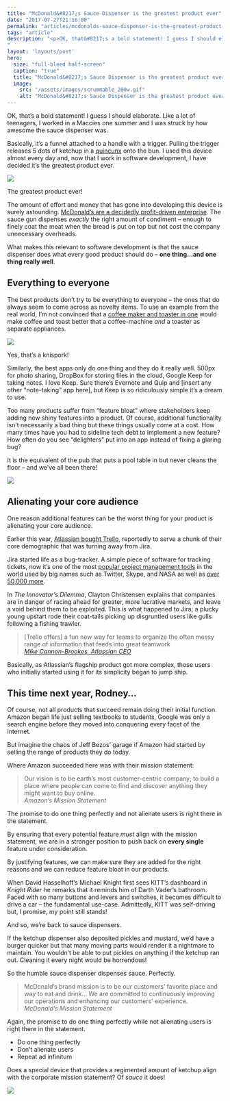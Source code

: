 ```yaml
---
title: "McDonald&#8217;s Sauce Dispenser is the greatest product ever"
date: "2017-07-27T21:16:00"
permalink: "articles/mcdonalds-sauce-dispenser-is-the-greatest-product-ever/index.html"
tags: "article"
description: "<p>OK, that&#8217;s a bold statement! I guess I should elaborate. Like a lot of teenagers, I worked in a Maccies one summer and I was struck by how awesome the sauce dispenser was. Basically, it&#8217;s a funnel attached to a handle with a trigger. Pulling the trigger releases 5 dots of ketchup in a quincunx </p>
"
layout: 'layouts/post'
hero:
  size: "full-bleed half-screen"
  caption: "true"
  title: "McDonald&#8217;s Sauce Dispenser is the greatest product ever"
  image:
    src: "/assets/images/scrummable_200w.gif"
    alt: "McDonald&#8217;s Sauce Dispenser is the greatest product ever"
---
```

<div class='intro'><p>OK, that&#8217;s a bold statement! I guess I should elaborate. Like a lot of teenagers, I worked in a Maccies one summer and I was struck by how awesome the sauce dispenser was.</div>
<p>Basically, it&#8217;s a funnel attached to a handle with a trigger. Pulling the trigger releases 5 dots of ketchup in a <a href="https://en.wikipedia.org/wiki/Quincunx">quincunx</a> onto the bun. I used this device almost every day and, now that I work in software development, I have decided it&#8217;s the greatest product ever.</p>
<p><div id="attachment_773" style="width: 490px" class="wp-caption alignnone"><img src="/assets/images/scrummable_mcdonalds-sauce-gun.jpg" style="aspect-ratio: 480/320" /><p id="caption-attachment-773" class="wp-caption-text">The greatest product ever!</p></div></p>
<p>The amount of effort and money that has gone into developing this device is surely astounding. <a href="https://www.nytimes.com/2016/04/28/opinion/at-mcdonalds-fat-profits-but-lean-wages.html">McDonald&#8217;s are a decidedly profit-driven enterprise</a>. The sauce gun dispenses <em>exactly</em> the right amount of condiment &#8211; enough to finely coat the meat when the bread is put on top but not cost the company unnecessary overheads.</p>
<p>What makes this relevant to software development is that the sauce dispenser does what every good product should do &#8211; <strong>one thing&hellip;and one thing really well</strong>.</p>
<h2>Everything to everyone</h2>
<p>The best products don&#8217;t try to be everything to everyone &#8211; the ones that do always seem to come across as novelty items. To use an example from the real world, I&#8217;m not convinced that a <a href="https://www.clifford-james.co.uk/buy.cfm/kitchen-gadgets/cooks-professional-coffee-n-toast-maker/68/yes/151191">coffee maker and toaster in one</a> would make coffee and toast better that a coffee-machine <em>and</em> a toaster as separate appliances.</p>
<p><div id="attachment_845" style="width: 810px" class="wp-caption alignnone"><img src="/assets/images/scrummable_LMF-SPORKS-MULTI-5-800x746.jpg" style="aspect-ratio: 800/746" /><p id="caption-attachment-845" class="wp-caption-text">Yes, that&#8217;s a knispork!</p></div></p>
<p>Similarly, the best apps only do one thing and they do it really well. 500px for photo sharing, DropBox for storing files in the cloud, Google Keep for taking notes. I love Keep. Sure there&#8217;s Evernote and Quip and [insert any other &#8220;note-taking&#8221; app here], but Keep is so ridiculously simple it&#8217;s a dream to use.</p>
<p>Too many products suffer from &#8220;feature bloat&#8221; where stakeholders keep adding new shiny features into a product. Of course, additional functionality isn&#8217;t necessarily a bad thing but these things usually come at a cost. How many times have you had to sideline tech debt to implement a new feature? How often do you see &#8220;delighters&#8221; put into an app instead of fixing a glaring bug?</p>
<p>It is the equivalent of the pub that puts a pool table in but never cleans the floor &#8211; and we&#8217;ve all been there!</p>
<p><img src="/assets/images/scrummable_pool-table.jpg" style="aspect-ratio: 533/400" /></p>
<h2>Alienating your core audience</h2>
<p>One reason additional features can be the worst thing for your product is alienating your core audience.</p>
<p>Earlier this year, <a href="https://techcrunch.com/2017/01/09/atlassian-acquires-trello/">Atlassian bought Trello</a>, reportedly to serve a chunk of their core demographic that was turning away from Jira.</p>
<p>Jira started life as a bug-tracker. A simple piece of software for tracking tickets, now it&#8217;s one of the most <a href="http://www.creativebloq.com/software/best-project-management-71515632">popular project management tools</a> in the world used by big names such as Twitter, Skype, and NASA as well as <a href="https://discovery.hgdata.com/product/atlassian-jira">over 50,000 more</a>.</p>
<p>In <em>The Innovator’s Dilemma</em>, Clayton Christensen explains that companies are in danger of racing ahead for greater, more lucrative markets, and leave a void behind them to be exploited. This is what happened to Jira; a plucky young upstart rode their coat-tails picking up disgruntled users like gulls following a fishing trawler.</p>
<blockquote>
<p>
  [Trello offers] a fun new way for teams to organize the often messy range of information that feeds into great teamwork<br />
  <cite><a href="https://www.atlassian.com/blog/announcements/atlassian-plus-trello">Mike Cannon-Brookes, Atlassian CEO</a></cite>
</p>
</blockquote>
<p>Basically, as Atlassian&#8217;s flagship product got more complex, those users who initially started using it for its simplicity began to jump ship.</p>
<h2>This time next year, Rodney&hellip;</h2>
<p>Of course, not all products that succeed remain doing their initial function. Amazon began life just selling textbooks to students, Google was only a search engine before they moved into conquering every facet of the internet.</p>
<p>But imagine the chaos of Jeff Bezos&#8217; garage if Amazon had started by selling the range of products they do today.</p>
<p>Where Amazon succeeded here was with their mission statement:</p>
<blockquote>
<p>
  Our vision is to be earth&#8217;s most customer-centric company; to build a place where people can come to find and discover anything they might want to buy online.<br />
  <cite>Amazon&#8217;s Mission Statement</cite>
</p>
</blockquote>
<p>The promise to do one thing perfectly and not alienate users is right there in the statement.</p>
<p>By ensuring that every potential feature <em>must</em> align with the mission statement, we are in a stronger position to push back on <strong>every single</strong> feature under consideration.</p>
<p>By justifying features, we can make sure they are added for the right reasons and we can reduce feature bloat in our products.</p>
<p>When David Hasselhoff&#8217;s Michael Knight first sees KITT&#8217;s dashboard in <em>Knight Rider</em> he remarks that it reminds him of Darth Vader&#8217;s bathroom. Faced with so many buttons and levers and switches, it becomes difficult to drive a car &#8211; the fundamental use-case. Admittedly, KITT was self-driving but, I promise, my point still stands!</p>
<p>And so, we&#8217;re back to sauce dispensers.</p>
<p>If the ketchup dispenser also deposited pickles and mustard, we&#8217;d have a burger quicker but that many moving parts would render it a nightmare to maintain. You wouldn&#8217;t be able to put pickles on anything if the ketchup ran out. Cleaning it every night would be horrendous!</p>
<p>So the humble sauce dispenser dispenses sauce. Perfectly.</p>
<blockquote>
<p>
  McDonald&#8217;s brand mission is to be our customers&#8217; favorite place and way to eat and drink&hellip; We are committed to continuously improving our operations and enhancing our customers&#8217; experience.<br />
  <cite>McDonald&#8217;s Mission Statement</cite>
</p>
</blockquote>
<p>Again, the promise to do one thing perfectly while not alienating users is right there in the statement.</p>
<ul>
<li>Do one thing perfectly</li>
<li>Don&#8217;t alienate users</li>
<li>Repeat ad infinitum</li>
</ul>
<p>Does a special device that provides a regimented amount of ketchup align with the corporate mission statement? Of <em>sauce</em> it does!</p>
<p><img src="/assets/images/scrummable_giphy.gif" style="aspect-ratio: 500/375" /></p>
